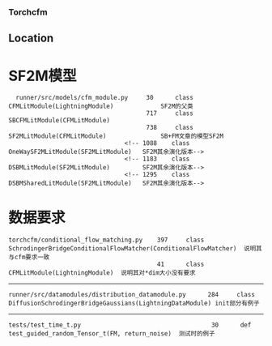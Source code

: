 ### Torchcfm

## Location


# SF2M模型
      runner/src/models/cfm_module.py     30      class CFMLitModule(LightningModule)             SF2M的父类
                                          717     class SBCFMLitModule(CFMLitModule)
                                          738     class SF2MLitModule(CFMLitModule)               SB+FM文章的模型SF2M
                                    <!-- 1088    class OneWaySF2MLitModule(SF2MLitModule)   SF2M其余演化版本-->
                                    <!-- 1183    class DSBMLitModule(SF2MLitModule)         SF2M其余演化版本-->
                                    <!-- 1295    class DSBMSharedLitModule(SF2MLitModule)   SF2M其余演化版本-->
# 数据要求
    torchcfm/conditional_flow_matching.py    397     class SchrodingerBridgeConditionalFlowMatcher(ConditionalFlowMatcher)  说明其与cfm要求一致
                                             41      class CFMLitModule(LightningModule)  说明其对*dim大小没有要求
--------------------------------------------------------------------------------------------------------------------------------------
    runner/src/datamodules/distribution_datamodule.py      284     class DiffusionSchrodingerBridgeGaussians(LightningDataModule) init部分有例子
--------------------------------------------------------------------------------------------------------------------------------------
    tests/test_time_t.py                                    30      def test_guided_random_Tensor_t(FM, return_noise)  测试时的例子

